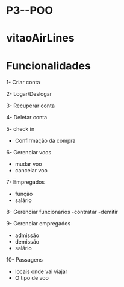 # P3--POO
# vitaoAirLines

# Funcionalidades

1- Criar conta

2- Logar/Deslogar

3- Recuperar conta

4- Deletar conta

5- check in
  - Confirmação da compra

6- Gerenciar voos
  - mudar voo
  - cancelar voo

7- Empregados
  - função
  - salário
  
8- Gerenciar funcionarios
  -contratar 
  -demitir

9- Gerenciar empregados
 - admissão
 - demissão
 - salário

10- Passagens
  - locais onde vai viajar
  - O tipo de voo
  
